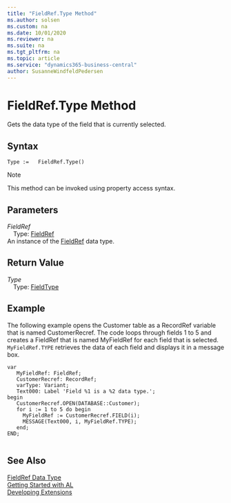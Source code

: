 ```yaml
---
title: "FieldRef.Type Method"
ms.author: solsen
ms.custom: na
ms.date: 10/01/2020
ms.reviewer: na
ms.suite: na
ms.tgt_pltfrm: na
ms.topic: article
ms.service: "dynamics365-business-central"
author: SusanneWindfeldPedersen
---
```

[//]: # (START>DO_NOT_EDIT)
[//]: # (IMPORTANT:Do not edit any of the content between here and the END>DO_NOT_EDIT.)
[//]: # (Any modifications should be made in the .xml files in the ModernDev repo.)
# FieldRef.Type Method
Gets the data type of the field that is currently selected.


## Syntax
```
Type :=   FieldRef.Type()
```
> [!NOTE]  
> This method can be invoked using property access syntax.  

## Parameters
*FieldRef*  
&emsp;Type: [FieldRef](fieldref-data-type.md)  
An instance of the [FieldRef](fieldref-data-type.md) data type.  

## Return Value
*Type*  
&emsp;Type: [FieldType](../fieldtype/fieldtype-option.md)  
  


[//]: # (IMPORTANT: END>DO_NOT_EDIT)

## Example  
 The following example opens the Customer table as a RecordRef variable that is named CustomerRecref. The code loops through fields 1 to 5 and creates a FieldRef that is named MyFieldRef for each field that is selected. `MyFieldRef.TYPE` retrieves the data of each field and displays it in a message box. 
 
 
 ```
var
    MyFieldRef: FieldRef;
    CustomerRecref: RecordRef;
    varType: Variant;
    Text000: Label 'Field %1 is a %2 data type.';
begin
    CustomerRecref.OPEN(DATABASE::Customer);  
    for i := 1 to 5 do begin  
      MyFieldRef := CustomerRecref.FIELD(i);  
      MESSAGE(Text000, i, MyFieldRef.TYPE);  
    end;  
END;
  
```  
  
  
## See Also
[FieldRef Data Type](fieldref-data-type.md)  
[Getting Started with AL](../../devenv-get-started.md)  
[Developing Extensions](../../devenv-dev-overview.md)